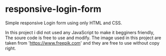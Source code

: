 # responsive-login-form
Simple responsive Login form using only HTML and CSS.

In this project i did not used any JavaScript to make it begginers friendly, The soure code is free to use and modify. 
The image used in this project are taken from 'https://www.freepik.com' and they are free to use without copy right.



